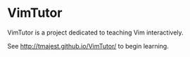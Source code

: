 # VimTutor

VimTutor is a project dedicated to teaching Vim interactively.

See http://tmajest.github.io/VimTutor/ to begin learning.
